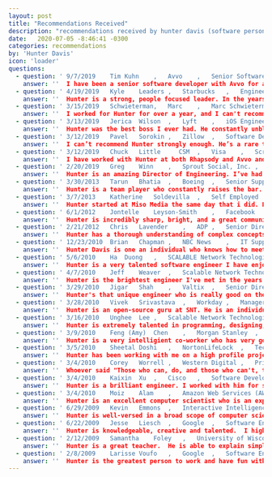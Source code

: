 ```yaml
---
layout: post
title: "Recommendations Received"
description: "recommendations received by hunter davis (software person)"
date:   2020-07-05 -8:46:41 -0300
categories: recommendations
by: 'Hunter Davis'
icon: 'loader'
questions:
  - question: '	9/7/2019	Tim	Kuhn	, 	Avvo	, 	Senior Software Engineer	'
    answer: ''	I have been a senior software developer with Avvo for approximately two years. When I began working with Avvo, Hunter was the acting Director of Engineering. He was the Hiring Manager when I interviewed; I was immediately impressed with him both as a technical leader and as a sincere, caring person.   Hunter was a uniting leader at Avvo. He encouraged all of us to find our place within the R&D teams, encouraging and enabling us to be our best. Hunter lead by mentoring and encouraging mentorship within the teams he was responsible for. Those of us who worked with him learned from him, enjoyed our time with him and became better technologists as well as better individuals.   I have worked with numerous leaders during my eighteen years in technology, few have made such a positive difference in my life as Hunter. I look forward to the day when I have the opportunity to work with him again. He is a magnetic and personable leader; he would be a magnificent addition to any to any organization’s Senior Management team.  	''
  - question: '	4/19/2019	Kyle	Leaders	, 	Starbucks	, 	Engineering Manager	'
    answer: ''	Hunter is a strong, people focused leader. In the years I worked with him, I saw him grow brand new engineers into solid, confident developers while building his organization as a whole. Hunter is also passionate about creating high performing Agile organizations. He was constantly encouraging his teams to improve their agile practice while he worked to on pragmatic ways to resolve organizational rough edges. His focus on personal growth and team engagement has really served him well at Avvo, and I would recommend him at any engineering organization.	''
  - question: '	3/15/2019	Schwieterman,	Marc	, 	Marc Schwieterman Software, LLC	, 	Owner	'
    answer: ''	I worked for Hunter for over a year, and I can't recommend him strongly enough. He is one of the rare people who is both technically deep and also excels at navigating interpersonal and political situations. Hunter really cares about his people, and he does a great job of balancing the needs of those that report to him with accomplishing broader company objectives. I saw him play a significant role in growing teams' agile skills and introducing the company at large to new ways of thinking about product development, all while making time for one on ones and his team. I have been fortunate to work for several great managers over the years, and Hunter is amongst them, while also possessing a unique ability to really lead and inspire.	''
  - question: '	3/13/2019	Jerica	Wilson	, 	Lyft	, 	iOS Engineer	'
    answer: ''	Hunter was the best boss I ever had. He constantly unblocked me when I ran into roadblocks getting my work done, kept in touch with me, and knew how to stay out of my way as well so I could get my work done. On top of all this, he seemed to really care about my well being and individually, my future career. I hope someday I have another manager like that or even better, get to work for him again. I think it goes without saying that I'd recommend him to any company seeking a professional leader in technology.	''
  - question: '	3/12/2019	Pavel	Sorokin	, 	Zillow	, 	Software Development Manager	'
    answer: ''	I can’t recommend Hunter strongly enough. He’s a rare technical leader that combines a strong technical background with an ability to lead, inspire, and grow teams and individuals. I have seen him work with with many, many folks, from interns to engineering managers, to set them up for success. At Avvo, he has nurtured and promoted two cohorts of successful engineering managers. Hunter has a way to align the company’s business goals with the individuals’ professional aspirations, ensuring a very high level of alignment and motivation, and as a result, a high retention rate in his teams. I’d say that most if not all people who have worked with Hunter would say they’ve learned a lot from him. Above all, Hunter is a very caring and ethical person, a true servant leader. For me, it was an absolute honor to work with him and learn from him. 	''
  - question: '	3/12/2019	Chuck	Little     CSM	, 	Visa	, 	Scrum Master	'
    answer: ''	I have worked with Hunter at both Rhapsody and Avvo and I can say that his absolute super power is that he listens.  He listened at Avvo when no one else in management was and initiated profound change that can be felt in the company culture to this day.  If you need help in establishing a healthier culture of mentoring and diverse inclusiveness Hunter is the leader for you.  He also happens to be the best Android developer I have ever worked with so there's that!	''
  - question: '	2/20/2019	Greg	Winn	, 	Sprout Social, Inc.	, 	Customer Development Account Executive	'
    answer: ''	Hunter is an amazing Director of Engineering. I’ve had the pleasure of working with Hunter on multiple projects over the last year, even though we are not in the same department. He always has a smile and is willing to give any assistance, no matter how busy he may be. He was instrumental in developing myself and countless others both professionally and personally. I highly recommend Hunter for any company looking to raise the bar of their technical team. His skills and professionalism make him an asset that any company would be lucky to have.	''
  - question: '	3/30/2013	Tarun	Bhatia	, 	Boeing	, 	Senior Supply Chain Manager	'
    answer: ''	Hunter is a team player who constantly raises the bar. He is always there to answer your questions or offer suggestions with a smile regardless of how busy he might be. His efforts in delivering a great product are equally appreciated. In a hyper competitive environment, he brings the entrepreneurial skills most companies like to see in their employees. He will be a great asset to any team.	''
  - question: '	3/7/2013	Katherine	Soldevilla	, 	Self Employed	, 	Freelance Illustrator and Visual Development Artist	'
    answer: ''	Hunter started at Miso Media the same day that i did. During my time there, his dedication, professional attitude, and ability to manage his time well never wavered. Despite his already impressive work experience, he is open to learn new things. He is definitely a team player and easy to work and get along with.	''
  - question: '	6/1/2012	Jontelle	Leyson-Smith	, 	Facebook	, 	Diversity Program Manager	'
    answer: ''	Hunter is incredibly sharp, bright, and a great communicator to boot. He instantly meshed well with his group and our organization as a whole. Hunter's technical talents and creativity are well above average, and that combined with his easy-going personality make him an ideal coworker. Hooray for Hunter!	''
  - question: '	2/21/2012	Chris	Lavender	, 	ADP	, 	Senior Director, Application Development	'
    answer: ''	Hunter has a thorough understanding of complex concepts, but simultaneously can translate those concepts into plain speech.  He's been an extremely helpful colleague despite the fact that we've worked on separate development teams.  These points combined with an easy to work with and open minded personality makes Hunter an asset to any organization.	''
  - question: '	12/23/2010	Brian	Chapman	, 	NBC News	, 	IT Support Analyst, Client Services	'
    answer: ''	Hunter Davis is one an individual who knows how to meet deadlines and work with his team to get whatever needs to be completed done. He's one of the most task dedicated and detail oriented people that I've ever met.	''
  - question: '	5/6/2010	Ha	Duong	, 	SCALABLE Network Technologies	, 	Principal Software Engineer	'
    answer: ''	Hunter is a very talented software engineer I have enjoyed to work with. I have always turned to him if I have questions about programming and OS systems. He is a nice person that can be easy to fit to senior engineering position in IT company.	''
  - question: '	4/7/2010	Jeff	Weaver	, 	Scalable Network Technologies	, 	Vice President of Engineering	'
    answer: ''	Hunter is the brightest engineer I've met in the years since I worked in Silicon Valley.  He is a natural engineer -- a rare quality -- quick to pick up complex concepts and able to implement them easily.  A pleasure to work with.	''
  - question: '	3/29/2010	Jigar	Shah	, 	Valtix	, 	Senior Director of Product Management	'
    answer: ''	Hunter's that unique engineer who is really good on the technical side and also can work well with the business/management side. He has become the go-to guy for solving some of our most vexing technical issues.	''
  - question: '	3/28/2010	Vivek	Srivastava	, 	Workday	, 	Manager Product Management	'
    answer: ''	Hunter is an open-source guru at SNT. He is an individual contributor across all SNT products and is a true engineer when it comes to solving problems. I recommend Hunter for his exceptional problem-solving skills and his knack for open-source projects. He is also a very good team player with excellent communication capabilities.	''
  - question: '	3/16/2010	Unghee	Lee	, 	Scalable Network Technologies Inc	, 	Chief Software Engineer	'
    answer: ''	Hunter is extremely talented in programming, designing, and communications.  His potential at works includes, but not limited to, responsibility, timely manners, and most of all team play.  He is entitled to be recommended as an excellent coworker as well as a reliable consultant.	''
  - question: '	3/9/2010	Feng (Amy)	Chen	, 	Morgan Stanley	, 	VP Analytics Developer	'
    answer: ''	Hunter is a very intelligient co-worker who has very good knowledge in computer science field but also has the ability to organize and lead group. He played very important role in kernel team in scalable networks. With his easy-going personality, he is welcomed by everyone in the company. I would highly recommend him for any positions in the field of computer programing field.	''
  - question: '	3/5/2010	Sheetal	Doshi	, 	NortonLifeLock	, 	Technical Director	'
    answer: ''	Hunter has been working with me on a high profile project, and it's been great having him on the team. He has the ability to grasp complex concepts very quickly and rapidly come up with working prototypes of these ideas. An excellent team player, he is a good leader in the making.	''
  - question: '	3/4/2010	Corey	Worrell	, 	Western Digital	, 	Principal Engineer (Web Development/Data Analytics)	'
    answer: ''	Whoever said "Those who can, do, and those who can't, teach" never met Hunter.  Hunter is both a very skilled and talented computer scientist, as well as a great mentor.  Every time I've ever come to Hunter with a question or problem, he never hesitated to help me out no matter how busy he was (and he was very frequently busy, because I was hardly the only person at Scalable Network Technologies who recognized his competence).  I don't think I could possibly recommend anyone more strongly than I recommend Hunter, and I have no doubt that he could do any job in the computer science industry without missing a step.	''
  - question: '	3/4/2010	Kaixin	Xu	, 	Cisco	, 	Software Development Manager	'
    answer: ''	Hunter is a brilliant engineer. I worked with him for several projects. He was a problem solver and always have excellent ideas. For most of the projects, he was able to finish with much shorter time than expected. He also has solid knowledge in both Linux and Windows systems. He is easy to collaborate with. I enjoyed working with him.	''
  - question: '	3/4/2010	Moiz	Alam	, 	Amazon Web Services (AWS)	, 	Solutions Architect	'
    answer: ''	Hunter is an excellent computer scientist who is an expert in a wide variety of areas, including HPC, system architecture, and algorithmic development. Furthermore, he is a great mentor to me at my current company, and is actively involved in idea creation and improving the company's bottom line. He is passionate in all of his endeavors, as evidenced by his website, and his work has been showcased on websites such as hack-a-day and endgadget. I recommend him for any high-power computer science work in general.	''
  - question: '	6/29/2009	Kevin	Emmons	, 	Interactive Intelligence	, 	Software Engineer	'
    answer: ''	Hunter is well-versed in a broad scope of computer science tasks and was a pleasure to work alongside.	''
  - question: '	6/22/2009	Jesse	Liesch	, 	Google	, 	Software Engineer	'
    answer: ''	Hunter is knowledgeable, creative and talented.  I highly recommend him for any task.	''
  - question: '	2/12/2009	Samantha	Foley	, 	University of Wisconsin-La Crosse	, 	Assistant Professor	'
    answer: ''	Hunter is a great teacher.  He is able to explain simple and complex concepts to students at various levels with ease.  He commands authority in the classroom while remaining open and relaxed with the students.  I could always rely on him to do his parts of the teaching, and support and respect me when I taught.	''
  - question: '	2/8/2009	Larisse	Voufo	, 	Google	, 	Software Engineer	'
    answer: ''	Hunter is the greatest person to work and have fun with. If you ever need a friend in down times, he is the one to call -- both professionally or socially. I remember going through a depressing period once, and he took me on a bike ride! It was the coolest thing ever, an I'll never forget that day!	''
---
```

